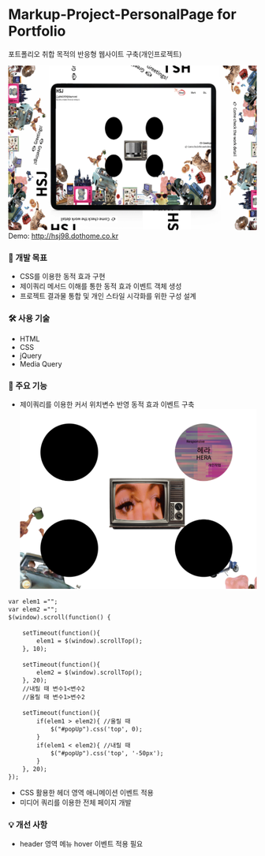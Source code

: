 # Markup-Project-PersonalPage for Portfolio
포트폴리오 취합 목적의 반응형 웹사이트 구축(개인프로젝트)

![목업](https://github.com/SeonJin-H/personal/blob/main/mockup.png)
Demo: <http://hsj98.dothome.co.kr>


### 📑 개발 목표
* CSS를 이용한 동적 효과 구현 
* 제이쿼리 메서드 이해를 통한 동적 효과 이벤트 객체 생성
* 프로젝트 결과물 통합 및 개인 스타일 시각화를 위한 구성 설계 


### 🛠️ 사용 기술
* HTML
* CSS
* jQuery
* Media Query 


### 💎 주요 기능
* 제이쿼리를 이용한 커서 위치변수 반영 동적 효과 이벤트 구축
![작동예시](https://github.com/SeonJin-H/personal/blob/main/event.png)
~~~
var elem1 ="";
var elem2 ="";
$(window).scroll(function() {

    setTimeout(function(){
        elem1 = $(window).scrollTop();
    }, 10);

    setTimeout(function(){
        elem2 = $(window).scrollTop();
    }, 20);
    //내릴 때 변수1<변수2
    //올릴 때 변수1>변수2

    setTimeout(function(){
        if(elem1 > elem2){ //올릴 때
            $("#popUp").css('top', 0);
        }
        if(elem1 < elem2){ //내릴 때
            $("#popUp").css('top', '-50px');
        }
    }, 20);
});
~~~

* CSS 활용한 헤더 영역 애니메이션 이벤트 적용
* 미디어 쿼리를 이용한 전체 페이지 개발


### 💡 개선 사항
* header 영역 메뉴 hover 이벤트 적용 필요
